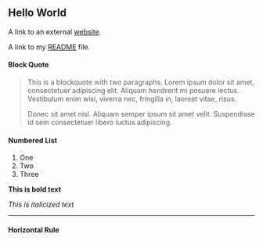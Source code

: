 ## Hello World

<p>A link to an external <a href="https://www.google.com/" title="Title"> website</a>.</p>

A link to my [README](/README.md/) file.

#### Block Quote

> This is a blockquote with two paragraphs. Lorem ipsum dolor sit amet,
> consectetuer adipiscing elit. Aliquam hendrerit mi posuere lectus.
> Vestibulum enim wisi, viverra nec, fringilla in, laoreet vitae, risus.
> 
> Donec sit amet nisl. Aliquam semper ipsum sit amet velit. Suspendisse
> id sem consectetuer libero luctus adipiscing.

#### Numbered List
1. One
2. Two
3. Three

**This is bold text**

*This is italicized text*

-----------

#### Horizontal Rule
